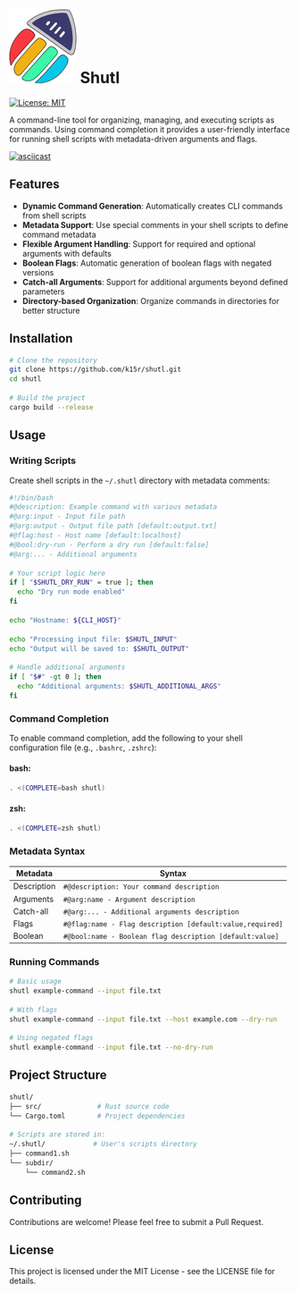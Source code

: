 # ![Shutl Logo](assets/logo-xs.png) Shutl

[![License: MIT](https://img.shields.io/badge/license-MIT-blue.svg)](https://opensource.org/licenses/MIT)

A command-line tool for organizing, managing, and executing scripts as commands. 
Using command completion it provides a user-friendly interface for running shell scripts with metadata-driven arguments and flags.

[![asciicast](https://asciinema.org/a/710656.svg)](https://asciinema.org/a/710656)

## Features

- **Dynamic Command Generation**: Automatically creates CLI commands from shell scripts
- **Metadata Support**: Use special comments in your shell scripts to define command metadata
- **Flexible Argument Handling**: Support for required and optional arguments with defaults
- **Boolean Flags**: Automatic generation of boolean flags with negated versions
- **Catch-all Arguments**: Support for additional arguments beyond defined parameters
- **Directory-based Organization**: Organize commands in directories for better structure

## Installation

```bash
# Clone the repository
git clone https://github.com/k15r/shutl.git
cd shutl

# Build the project
cargo build --release
```

## Usage

### Writing Scripts

Create shell scripts in the `~/.shutl` directory with metadata comments:

```bash
#!/bin/bash
#@description: Example command with various metadata
#@arg:input - Input file path
#@arg:output - Output file path [default:output.txt]
#@flag:host - Host name [default:localhost]
#@bool:dry-run - Perform a dry run [default:false]
#@arg:... - Additional arguments

# Your script logic here
if [ "$SHUTL_DRY_RUN" = true ]; then
  echo "Dry run mode enabled"
fi

echo "Hostname: ${CLI_HOST}"

echo "Processing input file: $SHUTL_INPUT"
echo "Output will be saved to: $SHUTL_OUTPUT"

# Handle additional arguments
if [ "$#" -gt 0 ]; then
  echo "Additional arguments: $SHUTL_ADDITIONAL_ARGS"
fi
```

### Command Completion
To enable command completion, add the following to your shell configuration file (e.g., `.bashrc`, `.zshrc`):

#### bash:
```bash
. <(COMPLETE=bash shutl)
```

#### zsh:
```bash
. <(COMPLETE=zsh shutl)
``` 

### Metadata Syntax

| **Metadata**  | **Syntax**                                                |
|---------------|-----------------------------------------------------------|
| Description   | `#@description: Your command description`                 |
| Arguments     | `#@arg:name - Argument description`                       |
| Catch-all     | `#@arg:... - Additional arguments description`            |
| Flags         | `#@flag:name - Flag description [default:value,required]` |
| Boolean       | `#@bool:name - Boolean flag description [default:value]`  |

### Running Commands

```bash
# Basic usage
shutl example-command --input file.txt

# With flags
shutl example-command --input file.txt --host example.com --dry-run

# Using negated flags
shutl example-command --input file.txt --no-dry-run
```

## Project Structure

```bash
shutl/
├── src/              # Rust source code
└── Cargo.toml        # Project dependencies

# Scripts are stored in:
~/.shutl/            # User's scripts directory
├── command1.sh
└── subdir/
    └── command2.sh
```

## Contributing

Contributions are welcome! Please feel free to submit a Pull Request.

## License

This project is licensed under the MIT License - see the LICENSE file for details. 
